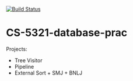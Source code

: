 [![Build Status](http://ci.nishadmathur.com/buildStatus/icon?job=Database/master)](http://ci.nishadmathur.com/job/Database/job/master/)

# CS-5321-database-prac

Projects:
 - Tree Visitor
 - Pipeline
 - External Sort + SMJ + BNLJ

